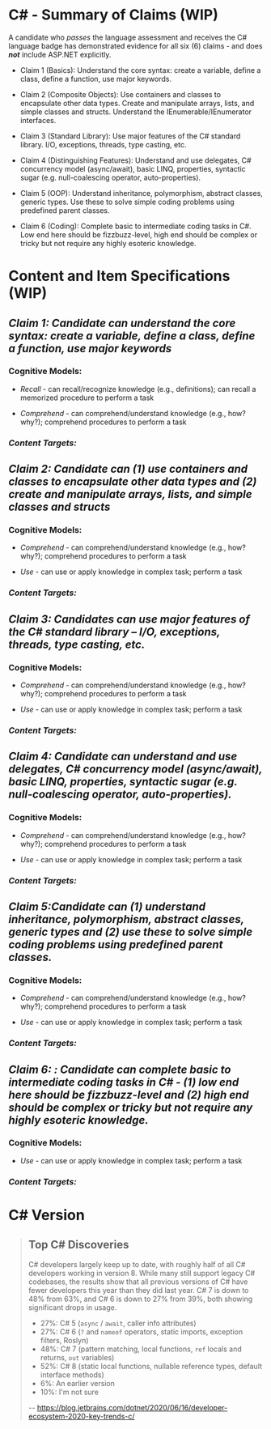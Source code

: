 C# - Summary of Claims (WIP)
==============================

A candidate who *passes* the language assessment and receives the C#
language badge has demonstrated evidence for all six (6) claims - and does ***not*** include ASP.NET explicitly.


-   Claim 1 (Basics): Understand the core syntax: create a variable, define a class, define a function, use major keywords.

-   Claim 2 (Composite Objects): Use containers and classes to encapsulate other data types. Create and manipulate arrays, lists, and simple classes and structs. Understand the IEnumerable/IEnumerator interfaces.

-   Claim 3 (Standard Library): Use major features of the C# standard library. I/O, exceptions, threads, type casting, etc.

-   Claim 4 (Distinguishing Features): Understand and use delegates, C# concurrency model (async/await), basic LINQ, properties, syntactic sugar (e.g. null-coalescing operator, auto-properties).

-   Claim 5 (OOP): Understand inheritance, polymorphism, abstract classes, generic types. Use these to solve simple coding problems using predefined parent classes.

-   Claim 6 (Coding): Complete basic to intermediate coding tasks in C#. Low end here should be fizzbuzz-level, high end should be complex or tricky but not require any highly esoteric knowledge.

Content and Item Specifications (WIP)
=====================================

***Claim 1: Candidate can understand the core syntax: create a variable, define a class, define a function, use major keywords***
------------------------------------------------------------------------------

### Cognitive Models:

-   *Recall* - can recall/recognize knowledge (e.g., definitions); can
    recall a memorized procedure to perform a task

-   *Comprehend* - can comprehend/understand knowledge (e.g., how?
    why?); comprehend procedures to perform a task

### ***Content Targets:***

***Claim 2: Candidate can (1) use containers and classes to encapsulate other data types and (2) create and manipulate arrays, lists, and simple classes and structs***
----------------------------------------------------------------------------------------------------------

### Cognitive Models:

-   *Comprehend* - can comprehend/understand knowledge (e.g., how?
    why?); comprehend procedures to perform a task

-   *Use* - can use or apply knowledge in complex task; perform a task

### ***Content Targets:***


***Claim 3: Candidates can use major features of the C# standard library – I/O, exceptions, threads, type casting, etc.***
----------------------------------------------------------------------------

### Cognitive Models:

-   *Comprehend* - can comprehend/understand knowledge (e.g., how?
    why?); comprehend procedures to perform a task

-   *Use* - can use or apply knowledge in complex task; perform a task

### ***Content Targets:***


***Claim 4: Candidate can understand and use delegates, C# concurrency model (async/await), basic LINQ, properties, syntactic sugar (e.g. null-coalescing operator, auto-properties).***
---------------------------------------------------------------------------------------------

### Cognitive Models:

-   *Comprehend* - can comprehend/understand knowledge (e.g., how?
    why?); comprehend procedures to perform a task

-   *Use* - can use or apply knowledge in complex task; perform a task

### ***Content Targets:***


***Claim 5:Candidate can (1) understand inheritance, polymorphism, abstract classes, generic types and (2) use these to solve simple coding problems using predefined parent classes.***
------------------------------------------------------------------------------------------------------------------------

### Cognitive Models:

-   *Comprehend* - can comprehend/understand knowledge (e.g., how?
    why?); comprehend procedures to perform a task

-   *Use* - can use or apply knowledge in complex task; perform a task

### ***Content Targets:***


***Claim 6: : Candidate can complete basic to intermediate coding tasks in C# - (1) low end here should be fizzbuzz-level and (2) high end should be complex or tricky but not require any highly esoteric knowledge.***
----------------------------------------------------------------------------------------------------------------

### Cognitive Models:

-   *Use* - can use or apply knowledge in complex task; perform a task

### ***Content Targets:***


# C# Version

> ## Top C# Discoveries
> C# developers largely keep up to date, with roughly half of all C# developers working in version 8. While many still support legacy C# codebases, the results show that all previous versions of C# have fewer developers this year than they did last year. C# 7 is down to 48% from 63%, and C# 6 is down to 27% from 39%, both showing significant drops in usage.
>
> - 27%: C# 5 (`async` / `await`, caller info attributes)
> - 27%: C# 6 (`?` and `nameof` operators, static imports, exception filters, Roslyn)
> - 48%: C# 7 (pattern matching, local functions, `ref` locals and returns, `out` variables)
> - 52%: C# 8 (static local functions, nullable reference types, default interface methods)
> - 6%: An earlier version
> - 10%: I'm not sure
>
> -- https://blog.jetbrains.com/dotnet/2020/06/16/developer-ecosystem-2020-key-trends-c/

